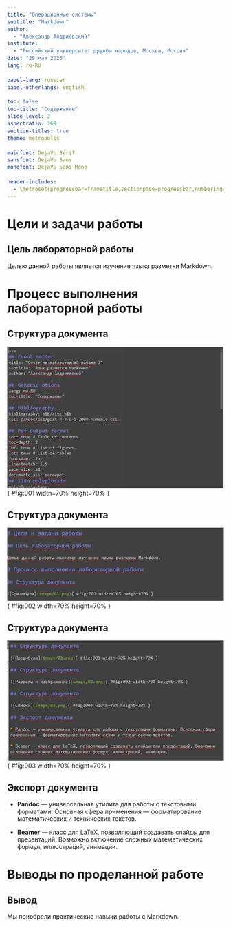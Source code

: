 ```yaml
---
title: "Операционные системы"
subtitle: "Markdown"
author:
  - "Александр Андриевский"
institute:
  - "Российский университет дружбы народов, Москва, Россия"
date: "29 мая 2025"
lang: ru-RU

babel-lang: russian
babel-otherlangs: english

toc: false
toc-title: "Содержание"
slide_level: 2
aspectratio: 169
section-titles: true
theme: metropolis

mainfont: DejaVu Serif
sansfont: DejaVu Sans
monofont: DejaVu Sans Mono

header-includes:
  - \metroset{progressbar=frametitle,sectionpage=progressbar,numbering=fraction}
---
```


# Цели и задачи работы

## Цель лабораторной работы

Целью данной работы является изучение языка разметки Markdown.

# Процесс выполнения лабораторной работы

## Структура документа

![Преамбула](image/01.png){ #fig:001 width=70% height=70% }

## Структура документа

![Разделы и изображение](image/02.png){ #fig:002 width=70% height=70% }

## Структура документа

![Списки](image/03.png){ #fig:003 width=70% height=70% }

## Экспорт документа

- **Pandoc** — универсальная утилита для работы с текстовыми форматами. Основная сфера применения — форматирование математических и технических текстов.

- **Beamer** — класс для LaTeX, позволяющий создавать слайды для презентаций. Возможно включение сложных математических формул, иллюстраций, анимации.

# Выводы по проделанной работе

## Вывод

Мы приобрели практические навыки работы с Markdown.

